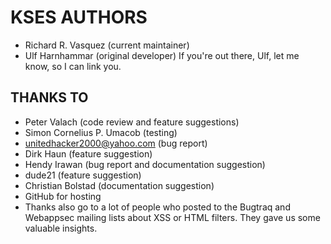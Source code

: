 # KSES AUTHORS
* Richard R. Vasquez (current maintainer)
* Ulf Harnhammar (original developer)
  If you're out there, Ulf, let me know, so I can link you.

## THANKS TO

* Peter Valach (code review and feature suggestions)
* Simon Cornelius P. Umacob (testing)
* unitedhacker2000@yahoo.com (bug report)
* Dirk Haun (feature suggestion)
* Hendy Irawan (bug report and documentation suggestion)
* dude21 (feature suggestion)
* Christian Bolstad (documentation suggestion)
* GitHub for hosting
* Thanks also go to a lot of people who posted to the Bugtraq and
Webappsec mailing lists about XSS or HTML filters. They gave us some
valuable insights.
